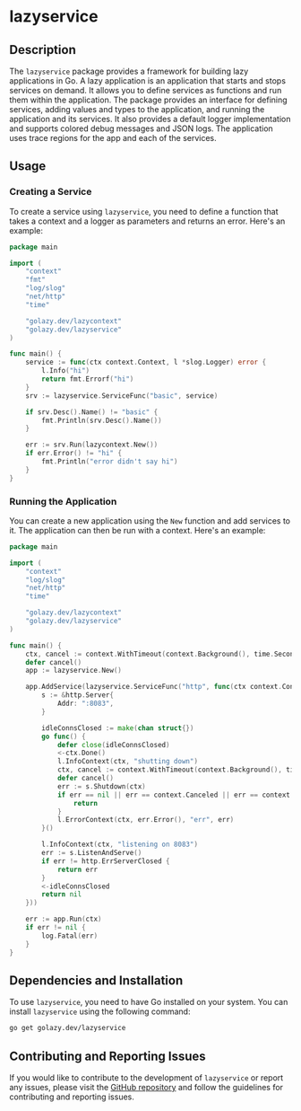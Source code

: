 # lazyservice

## Description

The `lazyservice` package provides a framework for building lazy applications in Go. A lazy application is an application that starts and stops services on demand. It allows you to define services as functions and run them within the application. The package provides an interface for defining services, adding values and types to the application, and running the application and its services. It also provides a default logger implementation and supports colored debug messages and JSON logs. The application uses trace regions for the app and each of the services.

## Usage

### Creating a Service

To create a service using `lazyservice`, you need to define a function that takes a context and a logger as parameters and returns an error. Here's an example:

```go
package main

import (
	"context"
	"fmt"
	"log/slog"
	"net/http"
	"time"

	"golazy.dev/lazycontext"
	"golazy.dev/lazyservice"
)

func main() {
	service := func(ctx context.Context, l *slog.Logger) error {
		l.Info("hi")
		return fmt.Errorf("hi")
	}
	srv := lazyservice.ServiceFunc("basic", service)

	if srv.Desc().Name() != "basic" {
		fmt.Println(srv.Desc().Name())
	}

	err := srv.Run(lazycontext.New())
	if err.Error() != "hi" {
		fmt.Println("error didn't say hi")
	}
}
```

### Running the Application

You can create a new application using the `New` function and add services to it. The application can then be run with a context. Here's an example:

```go
package main

import (
	"context"
	"log/slog"
	"net/http"
	"time"

	"golazy.dev/lazycontext"
	"golazy.dev/lazyservice"
)

func main() {
	ctx, cancel := context.WithTimeout(context.Background(), time.Second)
	defer cancel()
	app := lazyservice.New()

	app.AddService(lazyservice.ServiceFunc("http", func(ctx context.Context, l *slog.Logger) error {
		s := &http.Server{
			Addr: ":8083",
		}

		idleConnsClosed := make(chan struct{})
		go func() {
			defer close(idleConnsClosed)
			<-ctx.Done()
			l.InfoContext(ctx, "shutting down")
			ctx, cancel := context.WithTimeout(context.Background(), time.Second*5)
			defer cancel()
			err := s.Shutdown(ctx)
			if err == nil || err == context.Canceled || err == context.DeadlineExceeded {
				return
			}
			l.ErrorContext(ctx, err.Error(), "err", err)
		}()

		l.InfoContext(ctx, "listening on 8083")
		err := s.ListenAndServe()
		if err != http.ErrServerClosed {
			return err
		}
		<-idleConnsClosed
		return nil
	}))

	err := app.Run(ctx)
	if err != nil {
		log.Fatal(err)
	}
}
```

## Dependencies and Installation

To use `lazyservice`, you need to have Go installed on your system. You can install `lazyservice` using the following command:

```sh
go get golazy.dev/lazyservice
```

## Contributing and Reporting Issues

If you would like to contribute to the development of `lazyservice` or report any issues, please visit the [GitHub repository](https://github.com/golazy/golazy) and follow the guidelines for contributing and reporting issues.

